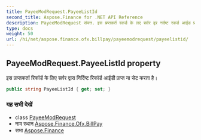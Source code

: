 ```yaml
---
title: PayeeModRequest.PayeeListId
second_title: Aspose.Finance for .NET API Reference
description: PayeeModRequest संपत्त. इस प्रप्तकर्त रकर्ड के लए सर्वर द्वर नर्दष्ट रकर्ड आईड प्रप्त य सेट करत है
type: docs
weight: 50
url: /hi/net/aspose.finance.ofx.billpay/payeemodrequest/payeelistid/
---
```

## PayeeModRequest.PayeeListId property

इस प्राप्तकर्ता रिकॉर्ड के लिए सर्वर द्वारा निर्दिष्ट रिकॉर्ड आईडी प्राप्त या सेट करता है।

```csharp
public string PayeeListId { get; set; }
```

### यह सभी देखें

* class [PayeeModRequest](../)
* नाम स्थान [Aspose.Finance.Ofx.BillPay](../../payeemodrequest/)
* सभा [Aspose.Finance](../../../)


